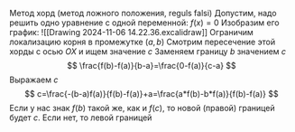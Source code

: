 Метод хорд (метод ложного положения, reguls falsi)
Допустим, надо решить одно уравнение с одной переменной:
$f(x)=0$
Изобразим его график:
![[Drawing 2024-11-06 14.22.36.excalidraw]]
Ограничим локализацию корня в промежутке $(a,b)$
Смотрим пересечение этой хорды с осью $OX$ и ищем значение $c$
Заменяем границу $b$ значением $c$
$$
\frac{f(b)-f(a)}{b-a}=\frac{0-f(a)}{c-a}
$$
Выражаем $c$
$$
c=\frac{-(b-a)f(a)}{f(b)-f(a)}+a=\frac{a*f(b)-b*f(a)}{f(b)-f(a)}
$$
Если у нас знак $f(b)$ такой же, как и $f(c)$, то новой (правой) границей будет $c$. Если нет, то левой границей

